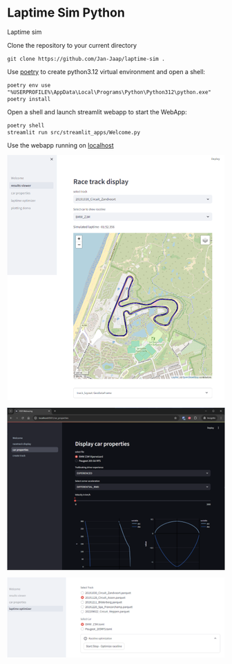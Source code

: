 # Laptime Sim Python
Laptime sim

Clone the repository to your current directory

```console
git clone https://github.com/Jan-Jaap/laptime-sim .

```


Use [poetry](https://python-poetry.org/docs/#installing-with-the-official-installer) to create python3.12 virtual environment and open a shell:
```console 
poetry env use "%USERPROFILE%\AppData\Local\Programs\Python\Python312\python.exe"
poetry install

```
Open a shell and launch streamlit webapp to start the WebApp:
```console
poetry shell
streamlit run src/streamlit_apps/Welcome.py

```

Use the webapp running on [localhost](http://localhost:8501)

![streamlit_trackview](/images/streamlit_trackview.png)

![streamlit_car_properties](/images/streamlit_car_properties.png)

![streamlit_laptime_optimizer](/images/streamlit_laptime_optimizer.png)
